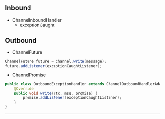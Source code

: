 ## Inbound

* ChannelInboundHandler
    * exceptionCaught

## Outbound

* ChannelFuture

```java
ChannelFuture future = channel.write(message);
future.addListener(exceptionCaughtListener);
```

* ChannelPromise

```java
public class OutboundExceptionHandler extends ChannelOutboundHandlerAdapter {
    @Override
    public void write(ctx, msg, promise) {
        promise.addListener(exceptionCaughtListener);
    }
}
```

---
